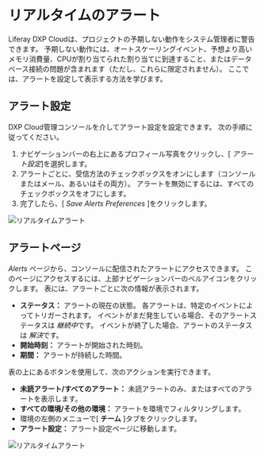 # リアルタイムのアラート

Liferay DXP Cloudは、プロジェクトの予期しない動作をシステム管理者に警告できます。 予期しない動作には、オートスケーリングイベント、予想より高いメモリ消費量、CPUが割り当てられた割り当てに到達すること、またはデータベース接続の問題が含まれます（ただし、これらに限定されません）。 ここでは、アラートを設定して表示する方法を学びます。

## アラート設定

DXP Cloud管理コンソールを介してアラート設定を設定できます。 次の手順に従ってください。

1.  ナビゲーションバーの右上にあるプロフィール写真をクリックし、[ *アラート設定*]を選択します。
2.  アラートごとに、受信方法のチェックボックスをオンにします（コンソールまたはメール、あるいはその両方）。 アラートを無効にするには、すべてのチェックボックスをオフにします。
3.  完了したら、[ *Save Alerts Preferences* ]をクリックします。

![リアルタイムアラート](./real-time-alerts/images/01.png)

## アラートページ

*Alerts* ページから、コンソールに配信されたアラートにアクセスできます。 このページにアクセスするには、上部ナビゲーションバーのベルアイコンをクリックします。 表には、アラートごとに次の情報が表示されます。

  - **ステータス：** アラートの現在の状態。 各アラートは、特定のイベントによってトリガーされます。 イベントがまだ発生している場合、そのアラートステータスは *継続中*です。 イベントが終了した場合、アラートのステータスは *解決*です。
  - **開始時刻：** アラートが開始された時刻。
  - **期間：** アラートが持続した時間。

表の上にあるボタンを使用して、次のアクションを実行できます。

  - **未読アラート/すべてのアラート：** 未読アラートのみ、またはすべてのアラートを表示します。
  - **すべての環境/その他の環境：** アラートを環境でフィルタリングします。
  - 環境の左側のメニューで[ **チーム**  ]タブをクリックします。
  - **アラート設定：** アラート設定ページに移動します。

![リアルタイムアラート](./real-time-alerts/images/02.png)
